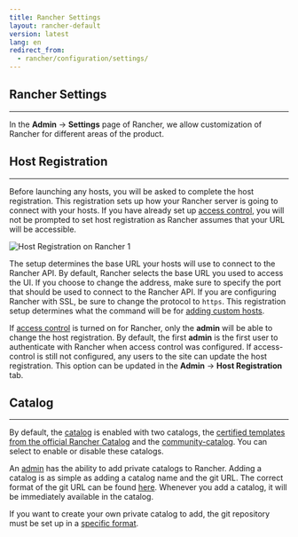 ```yaml
---
title: Rancher Settings
layout: rancher-default
version: latest
lang: en
redirect_from:
  - rancher/configuration/settings/
---
```


## Rancher Settings
---

In the **Admin** -> **Settings** page of Rancher, we allow customization of Rancher for different areas of the product.

## Host Registration
---

Before launching any hosts, you will be asked to complete the host registration. This registration sets up how your Rancher server is going to connect with your hosts. If you have already set up [access control]({{site.baseurl}}/rancher/{{page.version}}/{{page.lang}}/configuration/access-control), you will not be prompted to set host registration as Rancher assumes that your URL will be accessible.

![Host Registration on Rancher 1]({{site.baseurl}}/img/rancher/rancher_hosts_registration_1.png)

The setup determines the base URL your hosts will use to connect to the Rancher API. By default, Rancher selects the base URL you used to access the UI.  If you choose to change the address, make sure to specify the port that should be used to connect to the Rancher API. If you are configuring Rancher with SSL, be sure to change the protocol to `https`. This registration setup determines what the command will be for [adding custom hosts]({{site.baseurl}}/rancher/{{page.version}}/{{page.lang}}/rancher-ui/infrastructure/hosts/custom/).

If [access control]({{site.baseurl}}/rancher/{{page.version}}/{{page.lang}}/configuration/access-control/) is turned on for Rancher, only the **admin** will be able to change the host registration. By default, the first **admin** is the first user to authenticate with Rancher when access control was configured. If access-control is still not configured, any users to the site can update the host registration. This option can be updated in the **Admin** -> **Host Registration** tab. 

## Catalog
---

By default, the [catalog]({{site.baseurl}}/rancher/{{page.version}}/{{page.lang}}/catalog/) is enabled with two catalogs, the [certified templates from the official Rancher Catalog](https://github.com/rancher/rancher-catalog) and the [community-catalog](https://github.com/rancher/community-catalog). You can select to enable or disable these catalogs. 

An [admin]({{site.baseurl}}/rancher/{{page.version}}/{{page.lang}}/configuration/accounts/#admin) has the ability to add private catalogs to Rancher. Adding a catalog is as simple as adding a catalog name and the git URL. The correct format of the git URL can be found [here](https://git-scm.com/docs/git-clone#_git_urls_a_id_urls_a). Whenever you add a catalog, it will be immediately available in the catalog.

If you want to create your own private catalog to add, the git repository must be set up in a [specific format]({{site.baseurl}}/rancher/{{page.version}}/{{page.lang}}/catalog/#creating-private-catalogs).


